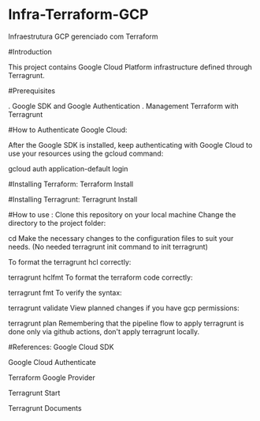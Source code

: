 # Infra-Terraform-GCP

Infraestrutura GCP gerenciado com Terraform

#Introduction

This project contains Google Cloud Platform infrastructure defined through Terragrunt.

#Prerequisites

. Google SDK and Google Authentication
. Management Terraform with Terragrunt

#How to Authenticate Google Cloud:

After the Google SDK is installed, keep authenticating with Google Cloud to use your resources using the gcloud command:

gcloud auth application-default login

#Installing Terraform:
Terraform Install

#Installing Terragrunt:
Terragrunt Install

#How to use :
Clone this repository on your local machine Change the directory to the project folder:

cd <your-local-folder>
Make the necessary changes to the configuration files to suit your needs. (No needed terragrunt init command to init terragrunt)

To format the terragrunt hcl correctly:

terragrunt hclfmt
To format the terraform code correctly:

terragrunt fmt
To verify the syntax:

terragrunt validate
View planned changes if you have gcp permissions:

terragrunt plan
Remembering that the pipeline flow to apply terragrunt is done only via github actions, don't apply terragrunt locally.

#References:
Google Cloud SDK

Google Cloud Authenticate

Terraform Google Provider

Terragrunt Start

Terragrunt Documents
